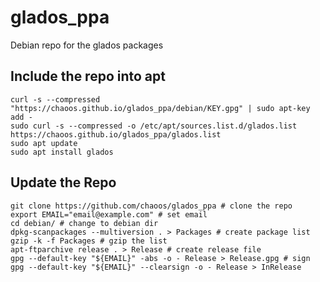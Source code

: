 # glados_ppa
Debian repo for the glados packages

## Include the repo into apt

    curl -s --compressed "https://chaoos.github.io/glados_ppa/debian/KEY.gpg" | sudo apt-key add -
    sudo curl -s --compressed -o /etc/apt/sources.list.d/glados.list https://chaoos.github.io/glados_ppa/glados.list
    sudo apt update
    sudo apt install glados

## Update the Repo

    git clone https://github.com/chaoos/glados_ppa # clone the repo
    export EMAIL="email@example.com" # set email
    cd debian/ # change to debian dir
    dpkg-scanpackages --multiversion . > Packages # create package list
    gzip -k -f Packages # gzip the list
    apt-ftparchive release . > Release # create release file
    gpg --default-key "${EMAIL}" -abs -o - Release > Release.gpg # sign
    gpg --default-key "${EMAIL}" --clearsign -o - Release > InRelease
    


